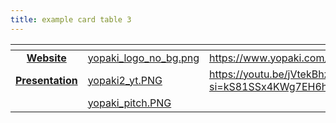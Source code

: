 ```yaml
---
title: example card table 3
---
```


<table data-card-size="large" data-view="cards"><thead><tr><th align="center"></th><th data-hidden data-card-cover data-type="files"></th><th data-hidden data-card-target data-type="content-ref"></th></tr></thead><tbody><tr><td align="center"><a href="https://www.yopaki.com/"><strong>Website</strong></a></td><td><a href="../assets/yopaki_logo_no_bg.png">yopaki_logo_no_bg.png</a></td><td><a href="https://www.yopaki.com/">https://www.yopaki.com/</a></td></tr><tr><td align="center"><a href="https://youtu.be/jVtekBhztdg?si=CganMIjin4ZqdcoS"><strong>Presentation</strong></a></td><td><a href="../assets/yopaki2_yt.PNG">yopaki2_yt.PNG</a></td><td><a href="https://youtu.be/jVtekBhztdg?si=kS81SSx4KWg7EH6h">https://youtu.be/jVtekBhztdg?si=kS81SSx4KWg7EH6h</a></td></tr><tr><td align="center"></td><td><a href="../assets/yopaki_pitch.PNG">yopaki_pitch.PNG</a></td><td></td></tr></tbody></table>
